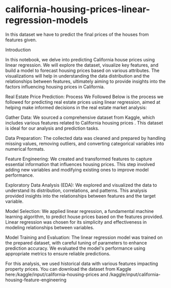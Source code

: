 # california-housing-prices-linear-regression-models
In this dataset we have to predict the final prices of the houses from features given. 

Introduction

In this notebook, we delve into predicting California house prices using linear regression. We will explore the dataset, visualize key features, and build a model to forecast housing prices based on various attributes. The visualizations will help in understanding the data distribution and the relationships between features, ultimately aiming to provide insights into the factors influencing housing prices in California.

Real Estate Price Prediction: Process We Followed
Below is the process we followed for predicting real estate prices using linear regression, aimed at helping make informed decisions in the real estate market analysis:

Gather Data: We sourced a comprehensive dataset from Kaggle, which includes various features related to California housing prices . This dataset is ideal for our analysis and prediction tasks.

Data Preparation: The collected data was cleaned and prepared by handling missing values, removing outliers, and converting categorical variables into numerical formats.

Feature Engineering: We created and transformed features to capture essential information that influences housing prices. This step involved adding new variables and modifying existing ones to improve model performance.

Exploratory Data Analysis (EDA): We explored and visualized the data to understand its distribution, correlations, and patterns. This analysis provided insights into the relationships between features and the target variable.

Model Selection: We applied linear regression, a fundamental machine learning algorithm, to predict house prices based on the features provided. Linear regression was chosen for its simplicity and effectiveness in modeling relationships between variables.

Model Training and Evaluation: The linear regression model was trained on the prepared dataset, with careful tuning of parameters to enhance prediction accuracy. We evaluated the model's performance using appropriate metrics to ensure reliable predictions.

For this analysis, we used historical data with various features impacting property prices. You can download the dataset from Kaggle here:/kaggle/input/california-housing-prices and /kaggle/input/california-housing-feature-engineering

